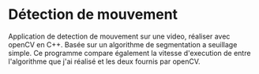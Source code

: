 # Détection de mouvement

Application de detection de mouvement sur une video, réaliser avec openCV en C++. Basée sur un algorithme de segmentation a seuillage simple. 
Ce programme compare également la vitesse d'execution de entre l'algorithme que j'ai réalisé et les deux fournis par openCV.
